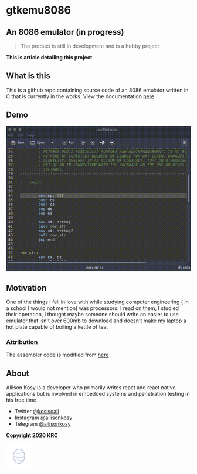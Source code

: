 # gtkemu8086

## An 8086 emulator (in progress)

> The product is still in development and is a hobby project

**This is article detailing this project**

## What is this

This is a github repo containing source code of an 8086 emulator written in C that is currently in the works.
View the documentation [here](https://kosiken.github.io/gtkemu8086-docs)

## Demo

![DEMO](gif/emu8086.gif)

## Motivation

One of the things I fell in love with while studying computer engineering ( in a school I would not mention) was processors. I read on them, I studied their operation, I thought maybe someone should write an easier to use emulator that isn't over 600mb to download and doesn't make my laptop a hot plate capable of boiling a kettle of tea.

### Attribution

The assembler code is modified from [here](https://github.com/nanochess/tinyasm)

## About

Allison Kosy is a developer who primarily writes react and react native applications but is involved in embedded systems and penetration testing in his free time

- Twitter [@kosisoali](https://twitter.com/kosisoali)
- Instagram [@allisonkosy](https://instagram.com/allisonkosy)
- Telegram [@allisonkosy](https://t.me/allisonkosy)

**Copyright 2020 KRC**

![krc](krc_small.png)
